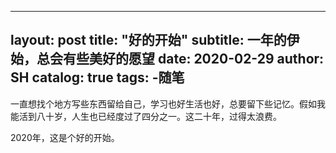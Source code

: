 <!--
 * @Description: 
 * @Autor: ShenHao
 * @Date: 2020-03-08 19:19:41
 * @LastEditors: ShenHao
 * @LastEditTime: 2020-06-24 02:55:44
--> 
---
layout: post
title:  "好的开始"
subtitle:  一年的伊始，总会有些美好的愿望
date: 2020-02-29
author: SH
catalog: true
tags: 
        -随笔
---
一直想找个地方写些东西留给自己，学习也好生活也好，总要留下些记忆。假如我能活到八十岁，人生也已经度过了四分之一。这二十年，过得太浪费。

2020年，这是个好的开始。